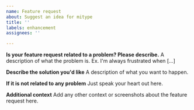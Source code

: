 ```yaml
---
name: Feature request
about: Suggest an idea for mitype
title: ''
labels: enhancement
assignees: ''

---
```


**Is your feature request related to a problem? Please describe.**
A description of what the problem is. Ex. I'm always frustrated when [...]

**Describe the solution you'd like**
A description of what you want to happen.

**If it is not related to any problem**
Just speak your heart out here.

**Additional context**
Add any other context or screenshots about the feature request here.
